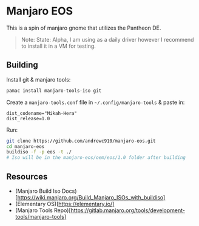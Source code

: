 # Manjaro EOS

This is a spin of manjaro gnome that utilizes the Pantheon DE. 

> Note: State: Alpha, I am using as a daily driver however I recommend to install it in a VM for testing.

## Building

Install git & manjaro tools:

```sh
pamac install manjaro-tools-iso git
```

Create a `manjaro-tools.conf` file in `~/.config/manjaro-tools` & paste in:

```
dist_codename="Mikah-Hera"
dist_release=1.0
```

Run:

```sh
git clone https://github.com/andrewc910/manjaro-eos.git
cd manjaro-eos
buildiso -f -p eos -t ./
# Iso will be in the manjaro-eos/oem/eos/1.0 folder after building
```

## Resources

- (Manjaro Build Iso Docs)[https://wiki.manjaro.org/Build_Manjaro_ISOs_with_buildiso]
- (Elementary OS)[https://elementary.io/]
- (Manjaro Tools Repo)[https://gitlab.manjaro.org/tools/development-tools/manjaro-tools]
